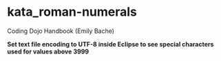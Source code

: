 # kata_roman-numerals
Coding Dojo Handbook (Emily Bache)

**Set text file encoding to UTF-8 inside Eclipse to see special characters used for values above 3999**